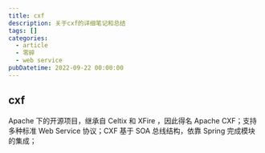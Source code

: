 ```yaml
---
title: cxf
description: 关于cxf的详细笔记和总结
tags: []
categories:
  - article
  - 零碎
  - web service
pubDatetime: 2022-09-22 00:00:00
---
```


## cxf

Apache 下的开源项目，继承自 Celtix 和 XFire ，因此得名 Apache CXF；支持多种标准 Web Service 协议；CXF 基于 SOA 总线结构，依靠 Spring 完成模块的集成；

